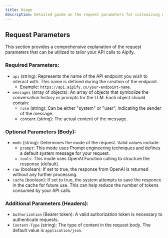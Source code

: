 ```yaml
---
title: Usage
description: Detailed guide on the request parameters for customizing API calls to Aipify.
---
```


## Request Parameters
This section provides a comprehensive explanation of the request parameters that can be utilized to tailor your API calls to Aipify.

### Required Parameters:

- `api` (string): Represents the name of the API endpoint you wish to interact with. This name is defined during the creation of the endpoint. 
  - Example: `https://api.aipify.co/your-endpoint-name`.
- `messages` (array of objects): An array of objects that symbolize the conversation history or prompts for the LLM. Each object should contain:
  - `role` (string): Can be either "system" or "user", indicating the sender of the message.
  - `content` (string): The actual content of the message.

### Optional Parameters (Body):

- `mode` (string): Determines the mode of the request. Valid values include:
  - `prompt`: This mode uses Prompt engineering techniques and defines a default system message for your request.
  - `tools`: This mode uses OpenAI Function calling to structure the response (default).
- `raw` (boolean): If set to true, the response from OpenAI is returned without any further processing.
- `cache` (boolean): If set to true, the system attempts to save the responce in the cache for future use. This can help reduce the number of tokens consumed by your API calls.

### Additional Parameters (Headers):

- `Authorization` (Bearer token): A valid authorization token is necessary to authenticate requests.
- `Content-Type` (string): The type of content in the request body. The default value is `application/json`.
